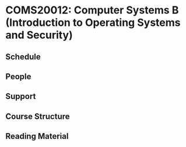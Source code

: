 # COMS20012: Computer Systems B (Introduction to Operating Systems and Security)

## Schedule

## People

## Support

## Course Structure

## Reading Material
